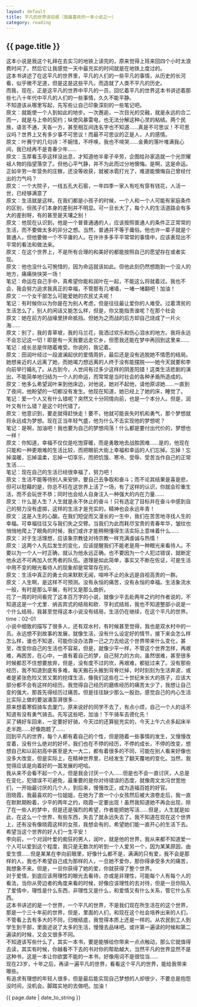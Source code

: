 ```yaml
---
layout: default
title: 平凡的世界读后感（我最喜欢的一本小说之一）
category: reading
---
```


<h2>{{ page.title }} </h2>

<p>
这本小说是我这个礼拜在去实习的地铁上读完的，原来觉得上班来回四个小时太浪费时间了，然后它让我感觉一天中最充实的时间就是在地铁上度过的。</br>
这本书讲述了在这平凡的世界里，平凡的人们的一些平凡的事情，从历史的长河看，似乎微不足道，但是这是这些平凡，而造就了人类不平凡的历史。</br>
而我，现在，正是这平凡的世界中平凡的一员，回忆着平凡的世界这本书讲述着那些七八十年代中平凡的人们的一些事情，久久不能平静。</br>
不知道该从哪里写起，先写些让自己印象深刻的一些笔记吧。</br>
原文：就能使一个人到如此的地步。一次邂逅，一次目光的交融，就是永远的合二而一，就是与上帝的契约；纵使风暴雷电，也无法分解这种心灵的粘结。两个民族，语言不通，天各一方，甚至相互间连名字也不知道……真是不可思议！不可思议吗？世界上又有多少事不可思议！而最不可思议的正是人，人的感情。</br>
原文：叶赛宁的几句诗：不婉惜，不呼唤，我也不啼哭……金黄的落叶堆满我心间，我已经再不是青春少年……</br>
原文：玉厚看玉亭这样没出息，才知道他半辈子辛劳，企图给孙家造就一个光宗耀祖人物的指望落空了。但他心平气静，并不为此而过分地懊悔。是啊，这是命运。正如辛劳一年营务的庄稼，还没等收获，就被冰雹打光了，难道能懊悔自己曾经付出的力气吗？</br>
原文：一个大院子，一线五孔大石窑，一年四季一家人有吃有穿有钱花，人活一世，已经够满意了</br>
原文：生活就是这样。在我们都是小孩子的时候，一个人和一个人可能有家庭条件的区别，但孩子们本身的差别并不明显。可一旦长大了，每个人的生活道路会有多大的差别呀，有的甚至是天壤之别！</br>
原文：他现在认识到，他是一个普普通通的人，应该按照普通人的条件正正常常的生活，而不要做太多的非分之想。当然，普通并不等于庸俗。他也许一辈子就是个普通人，但他要做一个不平庸的人。在许许多多平平常常的事情中，应该表现出不平常的看法和做法来。</br>
原文：在这个世界上，不是所有合理的和美好的都能按照自己的愿望存在或者实现。</br>
原文：他也没什么可惋惜的，因为命运就该如此。但他此刻仍然想跑到一个没人的地方，痛痛快快哭一场！</br>
笔记：命运在自己手中，真希望你能和润叶在一起，不能这么将就着过。我也不会，我会努力追求我真正的幸福，不管那有几堵墙，一堵一堵翻吧！加油！</br>
原文：一个女干部怎么可能爱她的农民丈夫呢！</br>
笔记：有时候你以为你是在为别人考虑，但是往往最让爱你的人难受。过着清贫的生活怎么了，别人的闲话又能怎么样，但是，你又能指责谁呢？在那个社会</br>
原文：她在前方的战壕里拼命抵挡。但她为之而战的后方却自己烧成了一片火海……</br>
原文：别了，我的青草坡，我的马兰花，我洒过欢乐和伤心泪水的地方。我将永远不会忘记这一切！即是有一天我要远走它乡，但愿我还能在梦中再回到这里来……</br>
笔记：成长总是伴随着难受。你说的，我记着。</br>
原文：田润叶经过一段波澜起伏的爱情周折，最后还是没有逃脱她不情愿的结局。她想亲近的人远离了她，而她竭力想远离的人终于没有能摆脱——她今天就要和李向前举行婚礼了。从古到今，人世间有过多少这样的阴差阳错！这类生活悲剧的演出，不能简单地归结为一个人的命运，而常常是当时社会的各种矛盾所造成的。</br>
原文：他多么希望润叶来到他床边，对他说，她对不起他，请他原谅她……一直到了夜间，他盼望的一切都没有发生。他现在知道，她已经上了她的床，睡觉了。</br>
笔记：爱一个人又有什么错呢？突然又十分同情向前，也是一个本分人。但是，润叶又有什么错？是这个时代错了。</br>
原文：他意识到，要走就得赶快走！要不，他就可能丧失时机和勇气，那个梦想就将永远成为梦想。现在正当年轻气盛，他为什么不去实现他的梦想呢？</br>
笔记：是啊，加油吧！我也要为自己的梦想闯荡！什么都是要付出代价的，梦想也一样！</br>
原文：你知道，幸福不仅仅是吃饱穿暖，而是勇敢地去战胜困难……是的，他现在只能和一种更艰难的生活比较，而把眼前大街上幸福和幸运的人们忘掉。忘掉！忘掉温暖，忘掉温柔，忘掉一切享乐，而把饥饿、寒冷、受辱、受苦当作自己的正常生活……</br>
笔记：现在自己的生活已经很幸福了，努力吧！</br>
原文：生活不能等待别人来安排，要自己去争取和奋斗；而不论其结果是喜是悲，但可以慰藉的是，你总不枉在这世界上活了一场，有了这样的认识，你就会珍重生活，而不会玩世不恭；同时也会给人自身注入一种强大的内在力量……</br>
原文：什么是人生？人生就是永不休止的奋斗！只有选定了目标并在奋斗中感到自己的努力没有虚掷，这样的生活才是充实的，精神也会永远年青！</br>
原文：这是人生的心酸。在我们短促而又漫长的一生中，我们在苦苦地寻找人生的幸福。可幸福往往又与我们失之交臂。当我们为此而耗尽宝贵的青春年华，皱纹也悄悄地爬上了眼角的时候，我们或许才能稍稍懂得生活实际上意味着什么……</br>
原文：对于生活理想，应该象宗教徒对待宗教一样充满虔诚与热情！</br>
原文：这两个人先后发生的变化，应该提醒我们不能老是用一种眼光来看待人。不要以为一个人一时正确，就认为他永远正确。也不要因为一个人犯过错误，就断定他永远不可再加入优秀者的队伍。道理是如此简单，事实又不断在佐证，可是生活中用不变的眼光看待人的现象却是常常存在的。</br>
原文：生活中真正的勇士向来默默无闻，喧哗不止的永远是自视高贵的一群。</br>
原文：人生啊，是这样不可预测。没有永恒的痛苦，没有永恒的幸福。生活象流水一般，有时是那么平展，有时又是那么曲折。</br>
花了一周的时间看完了这本百万字的小说，就像少平去赴两年之约时作者说的，不知道这是一个尤里．纳吉宾式的结局和欧．亨利式结局，我也不知道整部小说是一个什么结局，我甚至觉得这本小说没有结局，生活仍在继续，在这个平凡的世界。</br>
time：02-01</br>
小说中细致的描写了很多人，还有双水村，有时候甚至觉得，我也是双水村中的一员。永远想不到故事的发展，就像生活，没有什么设定好的情节，接下来会怎么样怎么样，谁也不知道，可能你没办法靠一己之力去给这个世界带来什么变化，甚至，改变你自己的生活也不容易，但是，就像少平一样，不管这个世界怎样，再艰难，再困苦，在心中，一直有着自己的梦，自己努力的方向，虽然很难，甚至很多时候都忍不住想要放弃，但是，没有度不过的坎，再艰难，都挺过来了。没有那些经历，我不知道到底有多难，每天搬石头搬到背脊烂掉，时时刻刻为生活奔波，或者是紧张危险又苦又累的挖煤生活，像我们这些在二十世纪末长大的孩子，应该大部分都不会有这样的经历。我觉得自己经历的磨练经历的痛苦太少了，我想让自己变的强大，那首先得经历过痛苦。但是往往缺少那么一股劲，感觉自己的内心生活比实际上做的要汹涌澎湃很多…</br>
原来想着寒假骑车去厦门，原来说好的同学不去了，有点小烦，自己一个人的话不知道有没有勇气骑去。先写这些吧，加油！下午骑车去德化先！</br>
买了辆好车回来，一定要好好骑，今天过的还算挺充实的，今天上午六点多起床半走半跑……好像跑题了……</br>
回到平凡的世界，每个人都有着自己的个性，但是随着一些事情的发生，又慢慢改变着，没有什么绝对的好坏，我们也在不停的经历，不停的成长，不停的改变，想想自己和以前初高中甚至是大一大二，都有着很多的不同，可能在别人看来好像也没多大改变，但是实际上，在精神世界里，已经发生了翻天覆地的变化。当然，我觉得应该是向着好的一面发展的吧哈。</br>
我从来不会看不起一个人，但是我会讨厌一个人……但是也不会一直讨厌，人总是在变化，犯错误不可避免，最重要的是你对待错误的态度，就像周文龙冯世宽他们，一开始最讨厌的几个人，到后来，慢慢改正，成为造福百姓的好官。</br>
田晓霞，我最喜欢的一位姐姐，在她为了救一个小女孩然后被大浪卷走后，我一直在默默期盼着，少平的两年之约，晓霞一定要出现！虽然我知道她不再会出现，除了在一些人的梦中，但是还是强烈的希望，作者能把她写活……但是，人生就是如此，在这么一个世界，有些东西，失去了就永远失去了。我不知道在现在这个世界上，还有没有像晓霞这样的女孩，我想会有的，希望她们能一直开心的生活下去。希望当这个世界的好人们一生平安！</br>
李向前，一个对润叶爱的痴狂的男人，润叶，就是他的世界，我从来都不知道爱一个人可以爱到这个程度，我只是无数次的听到一个人爱另一个，因为某某原因，由爱生恨……但是某某在李向前眼里，好像什么都不是，满满的只有爱，我不会是那样的人，我也不希望自己成为那样的人，一旦她不爱你，那你得承受多大的痛苦，我想象不来。但是，一旦你获得了她的爱，你就获得了整个世界。</br>
对于爱情，到底应该用理性的眼光去看待，亦或是非理性，可能每个人有每个人的看法，当你从旁边者的角度来看的时候，好像应该理性的去对待，但是一旦你陷入了爱情中，理性是什么东西，非理性又是什么，和爱情又有什么关系，管它什么东西。</br>
这本书讲述的是一个世界，一个平凡的世界，不是我们现在所生活在的这个世界，那是一个三十年前的世界，但是，里面的人们，和现在这个社会培养出来的人们，不管看上去有多大的不同，归根结底，我觉得本质上还是一样的。从农民到工人到学生到干部，里面述说了太多的生活，慢慢去品味吧。或许第一遍读的时候和第二遍读的时候，又会又很多不同。</br>
不知道该写些什么了，其实一本书，要是能够给你带来一点点触动，那么它就值得去读，其实有时候，你越看不下去的书对你的帮助越大，当然平凡的世界显然不是这种书，这是一本让你欲罢不能的一本书，好像用词不是很恰当……</br>
现在23岁，十年之后，再读一遍平凡的世界，看看这个平凡的世界，能给我带来哪些。</br>
有追求有理想的年轻人很多，但是最后能实现自己梦想的人却很少，不要总是抱怨没时间，没机会。脚踏实地的去做吧。加油！</br>
</p>

<p>{{ page.date | date_to_string }}</p>
